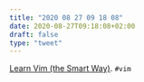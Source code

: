 ```yaml
---
title: "2020 08 27 09 18 08"
date: 2020-08-27T09:18:08+02:00
draft: false
type: "tweet"
---
```

[Learn Vim (the Smart Way)](https://github.com/iggredible/Learn-Vim). `#vim`
